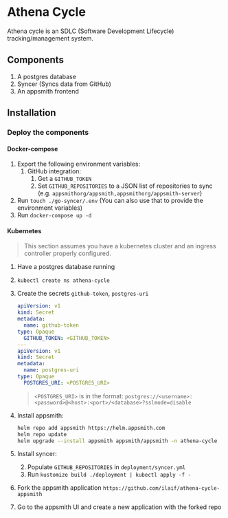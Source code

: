 # Athena Cycle

Athena cycle is an SDLC (Software Development Lifecycle) tracking/management system.

## Components

1. A postgres database
2. Syncer (Syncs data from GitHub)
3. An appsmith frontend

## Installation

### Deploy the components

#### Docker-compose

1. Export the following environment variables:
   1. GitHub integration:
      1. Get a `GITHUB_TOKEN`
      2. Set `GITHUB_REPOSITORIES` to a JSON list of repositories to sync (e.g. `appsmithorg/appsmith,appsmithorg/appsmith-server`)
2. Run `touch ./go-syncer/.env` (You can also use that to provide the environment variables)
3. Run `docker-compose up -d`

#### Kubernetes

> This section assumes you have a kubernetes cluster and an ingress controller properly configured.

1. Have a postgres database running
2. `kubectl create ns athena-cycle`
3. Create the secrets `github-token`, `postgres-uri`

   ```yaml
   apiVersion: v1
   kind: Secret
   metadata:
     name: github-token
   type: Opaque
     GITHUB_TOKEN: <GITHUB_TOKEN>
   ---
   apiVersion: v1
   kind: Secret
   metadata:
     name: postgres-uri
   type: Opaque
     POSTGRES_URI: <POSTGRES_URI>
   ```

   > `<POSTGRES_URI>` is in the format: `postgres://<username>:<password>@<host>:<port>/<database>?sslmode=disable`

4. Install appsmith:

   ```sh
   helm repo add appsmith https://helm.appsmith.com
   helm repo update
   helm upgrade --install appsmith appsmith/appsmith -n athena-cycle
   ```

5. Install syncer:

   2. Populate `GITHUB_REPOSITORIES` in `deployment/syncer.yml`
   3. Run `kustomize build ./deployment | kubectl apply -f -`

6. Fork the appsmith application `https://github.com/ilaif/athena-cycle-appsmith`

7. Go to the appsmith UI and create a new application with the forked repo
